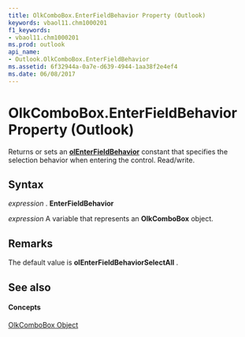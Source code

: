 ```yaml
---
title: OlkComboBox.EnterFieldBehavior Property (Outlook)
keywords: vbaol11.chm1000201
f1_keywords:
- vbaol11.chm1000201
ms.prod: outlook
api_name:
- Outlook.OlkComboBox.EnterFieldBehavior
ms.assetid: 6f32944a-0a7e-d639-4944-1aa38f2e4ef4
ms.date: 06/08/2017
---
```



# OlkComboBox.EnterFieldBehavior Property (Outlook)

Returns or sets an  **[olEnterFieldBehavior](Outlook.OlEnterFieldBehavior.md)** constant that specifies the selection behavior when entering the control. Read/write.


## Syntax

 _expression_ . **EnterFieldBehavior**

 _expression_ A variable that represents an **OlkComboBox** object.


## Remarks

The default value is  **olEnterFieldBehaviorSelectAll** .


## See also


#### Concepts


[OlkComboBox Object](Outlook.OlkComboBox.md)

